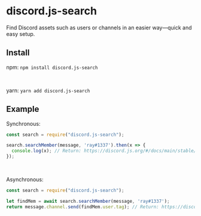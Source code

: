 # discord.js-search
Find Discord assets such as users or channels in an easier way—quick and easy setup.

## Install
npm:
```npm install discord.js-search```

<br>

yarn:
```yarn add discord.js-search```

## Example
Synchronous:
```js
const search = require("discord.js-search");

search.searchMember(message, 'ray#1337').then(x => {
  console.log(x); // Return: https://discord.js.org/#/docs/main/stable/class/GuildMember
});
```

<br>

Asynchronous:
```js
const search = require("discord.js-search");

let findMem = await search.searchMember(message, 'ray#1337');
return message.channel.send(findMem.user.tag); // Return: https://discord.js.org/#/docs/main/stable/class/GuildMember
```
